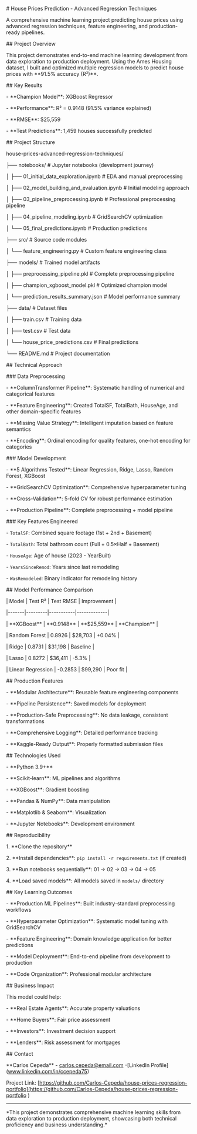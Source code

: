 \# House Prices Prediction - Advanced Regression Techniques



A comprehensive machine learning project predicting house prices using advanced regression techniques, feature engineering, and production-ready pipelines.



\## Project Overview



This project demonstrates end-to-end machine learning development from data exploration to production deployment. Using the Ames Housing dataset, I built and optimized multiple regression models to predict house prices with \*\*91.5% accuracy (R²)\*\*.



\## Key Results



\- \*\*Champion Model\*\*: XGBoost Regressor

\- \*\*Performance\*\*: R² = 0.9148 (91.5% variance explained)

\- \*\*RMSE\*\*: $25,559

\- \*\*Test Predictions\*\*: 1,459 houses successfully predicted



\## Project Structure



house-prices-advanced-regression-techniques/

├── notebooks/                          # Jupyter notebooks (development journey)

│   ├── 01\_initial\_data\_exploration.ipynb    # EDA and manual preprocessing

│   ├── 02\_model\_building\_and\_evaluation.ipynb # Initial modeling approach

│   ├── 03\_pipeline\_preprocessing.ipynb       # Professional preprocessing pipeline

│   ├── 04\_pipeline\_modeling.ipynb           # GridSearchCV optimization

│   └── 05\_final\_predictions.ipynb           # Production predictions

├── src/                                # Source code modules

│   └── feature\_engineering.py              # Custom feature engineering class

├── models/                             # Trained model artifacts

│   ├── preprocessing\_pipeline.pkl           # Complete preprocessing pipeline

│   ├── champion\_xgboost\_model.pkl          # Optimized champion model

│   └── prediction\_results\_summary.json     # Model performance summary

├── data/                              # Dataset files

│   ├── train.csv                           # Training data

│   ├── test.csv                            # Test data

│   └── house\_price\_predictions.csv         # Final predictions

└── README.md                          # Project documentation





\## Technical Approach



\### Data Preprocessing

\- \*\*ColumnTransformer Pipeline\*\*: Systematic handling of numerical and categorical features

\- \*\*Feature Engineering\*\*: Created TotalSF, TotalBath, HouseAge, and other domain-specific features

\- \*\*Missing Value Strategy\*\*: Intelligent imputation based on feature semantics

\- \*\*Encoding\*\*: Ordinal encoding for quality features, one-hot encoding for categories



\### Model Development

\- \*\*5 Algorithms Tested\*\*: Linear Regression, Ridge, Lasso, Random Forest, XGBoost

\- \*\*GridSearchCV Optimization\*\*: Comprehensive hyperparameter tuning

\- \*\*Cross-Validation\*\*: 5-fold CV for robust performance estimation

\- \*\*Production Pipeline\*\*: Complete preprocessing + model pipeline



\### Key Features Engineered

\- `TotalSF`: Combined square footage (1st + 2nd + Basement)

\- `TotalBath`: Total bathroom count (Full + 0.5×Half + Basement)

\- `HouseAge`: Age of house (2023 - YearBuilt)

\- `YearsSinceRemod`: Years since last remodeling

\- `WasRemodeled`: Binary indicator for remodeling history



\## Model Performance Comparison



| Model | Test R² | Test RMSE | Improvement |

|-------|---------|-----------|-------------|

| \*\*XGBoost\*\* | \*\*0.9148\*\* | \*\*$25,559\*\* | \*\*Champion\*\* |

| Random Forest | 0.8926 | $28,703 | +0.04% |

| Ridge | 0.8731 | $31,198 | Baseline |

| Lasso | 0.8272 | $36,411 | -5.3% |

| Linear Regression | -0.2853 | $99,290 | Poor fit |



\## Production Features



\- \*\*Modular Architecture\*\*: Reusable feature engineering components

\- \*\*Pipeline Persistence\*\*: Saved models for deployment

\- \*\*Production-Safe Preprocessing\*\*: No data leakage, consistent transformations

\- \*\*Comprehensive Logging\*\*: Detailed performance tracking

\- \*\*Kaggle-Ready Output\*\*: Properly formatted submission files



\## Technologies Used



\- \*\*Python 3.9+\*\*

\- \*\*Scikit-learn\*\*: ML pipelines and algorithms

\- \*\*XGBoost\*\*: Gradient boosting

\- \*\*Pandas \& NumPy\*\*: Data manipulation

\- \*\*Matplotlib \& Seaborn\*\*: Visualization

\- \*\*Jupyter Notebooks\*\*: Development environment



\## Reproducibility



1\. \*\*Clone the repository\*\*

2\. \*\*Install dependencies\*\*: `pip install -r requirements.txt` (if created)

3\. \*\*Run notebooks sequentially\*\*: 01 → 02 → 03 → 04 → 05

4\. \*\*Load saved models\*\*: All models saved in `models/` directory



\## Key Learning Outcomes



\- \*\*Production ML Pipelines\*\*: Built industry-standard preprocessing workflows

\- \*\*Hyperparameter Optimization\*\*: Systematic model tuning with GridSearchCV

\- \*\*Feature Engineering\*\*: Domain knowledge application for better predictions

\- \*\*Model Deployment\*\*: End-to-end pipeline from development to production

\- \*\*Code Organization\*\*: Professional modular architecture



\## Business Impact



This model could help:

\- \*\*Real Estate Agents\*\*: Accurate property valuations

\- \*\*Home Buyers\*\*: Fair price assessment

\- \*\*Investors\*\*: Investment decision support

\- \*\*Lenders\*\*: Risk assessment for mortgages



\## Contact



\*\*Carlos Cepeda\*\* - carlos.cepeda@email.com -\[LinkedIn Profile](www.linkedin.com/in/ccepeda75)



Project Link: \[https://github.com/Carlos-Cepeda/house-prices-regression-portfolio](https://github.com/Carlos-Cepeda/house-prices-regression-portfolio )



---



\*This project demonstrates comprehensive machine learning skills from data exploration to production deployment, showcasing both technical proficiency and business understanding.\*





